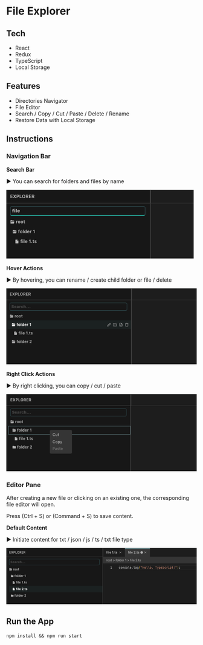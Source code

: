 # File Explorer

## Tech

- React
- Redux
- TypeScript
- Local Storage

## Features

- Directories Navigator
- File Editor
- Search / Copy / Cut / Paste / Delete / Rename
- Restore Data with Local Storage 

## Instructions

### Navigation Bar

**Search Bar**

▶ You can search for folders and files by name

![search-bar](./public/imgs/search-bar.png)

**Hover Actions**

▶ By hovering, you can rename / create child folder or file / delete

![hover-actions](./public/imgs/hover-actions.png)

**Right Click Actions**

▶ By right clicking, you can copy / cut / paste

![right-click-actions](./public/imgs/right-click-actions.png)

### Editor Pane

After creating a new file or clicking on an existing one, the corresponding file editor will open.

Press (Ctrl + S) or (Command + S) to save content.

**Default Content**

▶ Initiate content for txt / json / js / ts / txt file type 

![init-content](./public/imgs/init-content.png)


## Run the App

```shell
npm install && npm run start
```